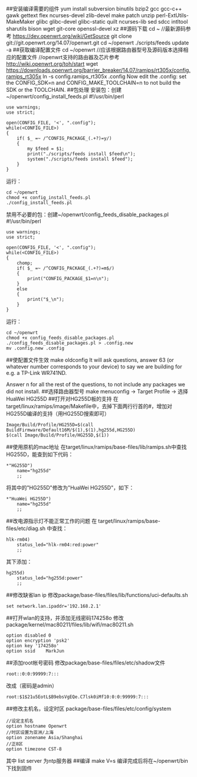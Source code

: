 ##安装编译需要的组件
    yum install subversion binutils bzip2 gcc gcc-c++ gawk gettext flex ncurses-devel zlib-devel make patch unzip perl-ExtUtils-MakeMaker  glibc glibc-devel glibc-static quilt ncurses-lib sed sdcc intltool sharutils bison wget git-core openssl-devel xz 
##源码下载
    cd ~
    //最新源码参考 https://dev.openwrt.org/wiki/GetSource
    git clone git://git.openwrt.org/14.07/openwrt.git
    cd ~/openwrt
    ./scripts/feeds update -a
##获取编译配置文件
    cd ~/openwrt
    //应该根据路由器型号及源码版本选择相应的配置文件
    //openwrt支持的路由器及芯片参考 http://wiki.openwrt.org/toh/start
    wget https://downloads.openwrt.org/barrier_breaker/14.07/ramips/rt305x/config.ramips_rt305x
    ln -s config.ramips_rt305x .config
Now edit the .config: set the CONFIG_SDK=n and CONFIG_MAKE_TOOLCHAIN=n to not build the SDK or the TOOLCHAIN.
##包处理
安装包：创建~/openwrt/config_install_feeds.pl
    #!/usr/bin/perl

    use warnings;
    use strict;

    open(CONFIG_FILE, '<', ".config");
    while(<CONFIG_FILE>)
    {
        if( $_ =~ /^CONFIG_PACKAGE_(.+?)=y/)
        {
            my $feed = $1;
            print("./scripts/feeds install $feed\n");
            system("./scripts/feeds install $feed");
        }
    }
运行：

    cd ~/openwrt
    chmod +x config_install_feeds.pl
    ./config_install_feeds.pl
禁用不必要的包：创建~/openwrt/config_feeds_disable_packages.pl
    #!/usr/bin/perl

    use warnings;
    use strict;

    open(CONFIG_FILE, '<', ".config");
    while(<CONFIG_FILE>)
    {
        chomp;
        if( $_ =~ /^CONFIG_PACKAGE_(.+?)=m$/)
        {
            print("CONFIG_PACKAGE_$1=n\n");
        }
        else
        {
            print("$_\n");
        }
    }
运行：

    cd ~/openwrt
    chmod +x config_feeds_disable_packages.pl
    ./config_feeds_disable_packages.pl > .config.new
    mv .config.new .config
##使配置文件生效
    make oldconfig
It will ask questions, answer 63 (or whatever number corresponds to your device) to say we are building for e.g. a TP-Link WR741ND.

Answer n for all the rest of the questions, to not include any packages we did not install.
##选择路由器型号
make menuconfig -> Target Profile -> 选择 HuaWei HG255D
##打开对HG255D板的支持
在target/linux/ramips/image/Makefile中，去掉下面两行行首的#，增加对HG255D编译的支持（用HG255D搜索即可）

    Image/Build/Profile/HG255D=$(call BuildFirmware/Default16M/$(1),$(1),hg255d,HG255D)
    $(call Image/Build/Profile/HG255D,$(1))
##使用原机的mac地址
在target/linux/ramips/base-files/lib/ramips.sh中查找HG255D，能查到如下代码：

    *"HG255D")       
        name="hg255d"
        ;;
将其中的"HG255D"修改为"HuaWei HG255D"，如下：

    *"HuaWei HG255D")
        name="hg255d"
        ;;
##改电源指示灯不能正常工作的问题
在 target/linux/ramips/base-files/etc/diag.sh 中查找：

    hlk-rm04)
        status_led="hlk-rm04:red:power"
        ;;
其下添加：

    hg255d)
        status_led="hg255d:power"
        ;;
##修改缺省lan ip
修改package/base-files/files/lib/functions/uci-defaults.sh

    set network.lan.ipaddr='192.168.2.1'
##打开wlan的支持，并添加无线密码174258o
修改package/kernel/mac80211/files/lib/wifi/mac80211.sh

    option disabled 0
    option encryption 'psk2'
    option key '174258o'
    option ssid    MarkJun
##添加root帐号密码
修改package/base-files/files/etc/shadow文件

    root::0:0:99999:7:::
改成（密码是admin）

    root:$1$21u5EotL$B9ebsVgEQe.C7lsk0iMf10:0:0:99999:7:::
##修改主机名，设定时区
package/base-files/files/etc/config/system

    //设定主机名
    option hostname Openwrt 
    //时区设置为亚洲/上海
    option zonename Asia/Shanghai 
    //正8区
    option timezone CST-8
其中 list server 为ntp服务器
##编译
    make V=s
编译完成后将在~/openwrt/bin下找到固件
